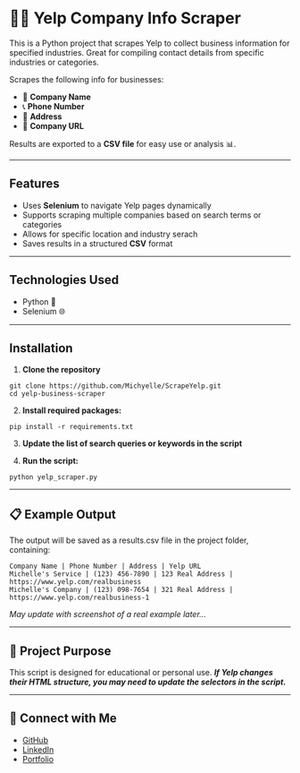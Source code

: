 # 🕵️‍♀️ Yelp Company Info Scraper
This is a Python project that scrapes Yelp to collect business information for specified industries. Great for compiling contact details from specific industries or categories.

Scrapes the following info for businesses:
- 🏢 **Company Name**  
- 📞 **Phone Number**  
- 📍 **Address**  
- 🔗 **Company URL**

Results are exported to a **CSV file** for easy use or analysis 📊.

---

## Features
- Uses **Selenium** to navigate Yelp pages dynamically  
- Supports scraping multiple companies based on search terms or categories  
-  Allows for specific location and industry serach
- Saves results in a structured **CSV** format  

---

## Technologies Used
- Python 🐍
- Selenium 🌐

---

## Installation
1. **Clone the repository**
```
git clone https://github.com/Michyelle/ScrapeYelp.git
cd yelp-business-scraper
```

2. **Install required packages:**
```
pip install -r requirements.txt
```

3. **Update the list of search queries or keywords in the script**

4. **Run the script:**
```
python yelp_scraper.py
```

---

## 📋 Example Output
The output will be saved as a results.csv file in the project folder, containing:
```
Company Name | Phone Number | Address | Yelp URL
Michelle's Service | (123) 456-7890 | 123 Real Address | https://www.yelp.com/realbusiness
Michelle's Company | (123) 098-7654 | 321 Real Address | https://www.yelp.com/realbusiness-1
```
_May update with screenshot of a real example later..._

---

## 🎯 Project Purpose
This script is designed for educational or personal use.
***If Yelp changes their HTML structure, you may need to update the selectors in the script.***

---

## 🔗 Connect with Me
- [GitHub](https://github.com/Michyelle)
- [LinkedIn](https://www.linkedin.com/in/michellenguyen12/)
- [Portfolio](https://michellenguyen.vercel.app/)

